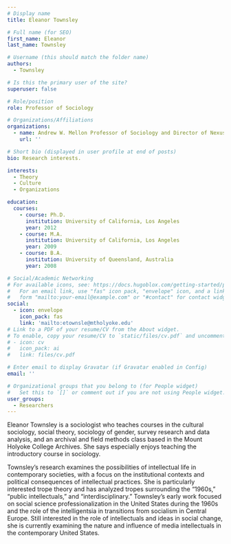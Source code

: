 ```yaml
---
# Display name
title: Eleanor Townsley

# Full name (for SEO)
first_name: Eleanor
last_name: Townsley

# Username (this should match the folder name)
authors:
  - Townsley

# Is this the primary user of the site?
superuser: false

# Role/position
role: Professor of Sociology

# Organizations/Affiliations
organizations:
  - name: Andrew W. Mellon Professor of Sociology and Director of Nexus
    url: ''

# Short bio (displayed in user profile at end of posts)
bio: Research interests.

interests:
  - Theory
  - Culture
  - Organizations

education:
  courses:
    - course: Ph.D. 
      institution: University of California, Los Angeles
      year: 2012
    - course: M.A. 
      institution: University of California, Los Angeles
      year: 2009
    - course: B.A.
      institution: University of Queensland, Australia
      year: 2008

# Social/Academic Networking
# For available icons, see: https://docs.hugoblox.com/getting-started/page-builder/#icons
#   For an email link, use "fas" icon pack, "envelope" icon, and a link in the
#   form "mailto:your-email@example.com" or "#contact" for contact widget.
social:
  - icon: envelope
    icon_pack: fas
    link: 'mailto:etownsle@mtholyoke.edu'
# Link to a PDF of your resume/CV from the About widget.
# To enable, copy your resume/CV to `static/files/cv.pdf` and uncomment the lines below.
# - icon: cv
#   icon_pack: ai
#   link: files/cv.pdf

# Enter email to display Gravatar (if Gravatar enabled in Config)
email: ''

# Organizational groups that you belong to (for People widget)
#   Set this to `[]` or comment out if you are not using People widget.
user_groups:
  - Researchers
---
```


Eleanor Townsley is a sociologist who teaches courses in the cultural sociology, social theory, sociology of gender, survey research and data analysis, and an archival and field methods class based in the Mount Holyoke College Archives. She says especially enjoys teaching the introductory course in sociology.

Townsley’s research examines the possibilities of intellectual life in contemporary societies, with a focus on the institutional contexts and political consequences of intellectual practices. She is particularly interested trope theory and has analyzed tropes surrounding the “1960s,” “public intellectuals,” and “interdisciplinary.” Townsley’s early work focused on social science professionalization in the United States during the 1960s and the role of the intelligentsia in transitions from socialism in Central Europe. Still interested in the role of intellectuals and ideas in social change, she is currently examining the nature and influence of media intellectuals in the contemporary United States.
